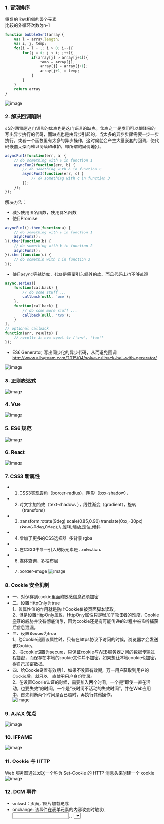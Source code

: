 ### 1. 冒泡排序 <br>
重复的比较相邻的两个元素 <br>
比较的外循环次数为n-1 <br>
```javascript
function bubbleSort(array){
    var l = array.length;
    var i, j, temp;
    for(i = l - 1; i > 0; i--){
        for(j = 0; j < i; j++){
            if(array[j] > array[j+1]){
                temp = array[j];
                array[j] = array[j+1];
                array[j+1] = temp;
            }
        }
    }
    return array;
}
```
![image](https://github.com/Yanssie/CodePractice/blob/master/image/jd1.png)
### 2. 解决回调陷阱 <br>
JS的回调是这门语言的优点也是这门语言的缺点，优点之一是我们可以很轻易的写出异步执行的代码，而缺点也是由异步引起的，当太多的异步步骤需要一步一步执行，或者一个函数里有太多的异步操作，这时候就会产生大量嵌套的回调，使代码嵌套太深而难以阅读和维护，即所谓的回调地狱。 <br>
```javascript
asyncFun1(function(err, a) {
    // do something with a in function 1
    asyncFun2(function(err, b) {
        // do something with b in function 2
        asyncFun3(function(err, c) {
            // do something with c in function 3
        });
    });
});
```
解决方法： <br>
- 减少使用匿名函数，使用具名函数
- 使用Promise
```javascript
asyncFun1().then(function(a) {
    // do something with a in function 1
    asyncFun2();
}).then(function(b) {
    // do something with b in function 2
    asyncFun3();
}).then(function(c) {
    // do somethin with c in function 3
});
```
- 使用async等辅助库，代价是需要引入额外的库，而且代码上也不够直观
```javascript
async.series([
    function(callback) {
        // do some stuff ...
        callback(null, 'one');
    },
    function(callback) {
        // do some more stuff ...
        callback(null, 'two');
    }
],
// optional callback
function(err, results) {
    // results is now equal to ['one', 'two']
});
```
- ES6 Generator, 写出同步化的异步代码，从而避免回调 <br>
http://www.alloyteam.com/2015/04/solve-callback-hell-with-generator/

![image](https://github.com/Yanssie/CodePractice/blob/master/image/jd2.png)
### 3. 正则表达式 <br>
![image](https://github.com/Yanssie/CodePractice/blob/master/image/jd3.png)
### 4. Vue <br>
![image](https://github.com/Yanssie/CodePractice/blob/master/image/jd4.png)
### 5. ES6 规范 <br>
![image](https://github.com/Yanssie/CodePractice/blob/master/image/jd5.png)
### 6. React <br>
![image](https://github.com/Yanssie/CodePractice/blob/master/image/jd6.png)
### 7. CSS3 新属性 <br>
- 1. CSS3实现圆角（border-radius），阴影（box-shadow），
- 2. 对文字加特效（text-shadow、），线性渐变（gradient），旋转（transform）
- 3. transform:rotate(9deg) scale(0.85,0.90) translate(0px,-30px) skew(-9deg,0deg);// 旋转,缩放,定位,倾斜
- 4. 增加了更多的CSS选择器  多背景 rgba 
- 5. 在CSS3中唯一引入的伪元素是 ::selection.
- 6. 媒体查询，多栏布局
- 7. border-image
![image](https://github.com/Yanssie/CodePractice/blob/master/image/jd7.png)
### 8. Cookie 安全机制 <br>
- 一、对保存到cookie里面的敏感信息必须加密
- 二、设置HttpOnly为true <br>
1、该属性值的作用就是防止Cookie值被页面脚本读取。<br>
2、但是设置HttpOnly属性，HttpOnly属性只是增加了攻击者的难度，Cookie盗窃的威胁并没有彻底消除，因为cookie还是有可能传递的过程中被监听捕获后信息泄漏。<br>
- 三、设置Secure为true <br>
1、给Cookie设置该属性时，只有在https协议下访问的时候，浏览器才会发送该Cookie。 <br>
2、把cookie设置为secure，只保证cookie与WEB服务器之间的数据传输过程加密，而保存在本地的cookie文件并不加密。如果想让本地cookie也加密，得自己加密数据。 <br>
- 四、给Cookie设置有效期
1、如果不设置有效期，万一用户获取到用户的Cookie后，就可以一直使用用户身份登录。 <br>
2、在设置Cookie认证的时候，需要加入两个时间，一个是“即使一直在活动，也要失效”的时间，一个是“长时间不活动的失效时间”，并在Web应用中，首先判断两个时间是否已超时，再执行其他操作。 <br>
![image](https://github.com/Yanssie/CodePractice/blob/master/image/jd8.png)
### 9. AJAX 优点 <br>
![image](https://github.com/Yanssie/CodePractice/blob/master/image/jd9.png)
### 10. IFRAME <br>
![image](https://github.com/Yanssie/CodePractice/blob/master/image/jd10.png)
### 11. Cookie 与 HTTP <br>
Web 服务器通过发送一个称为 Set-Cookie 的 HTTP 消息头来创建一个 cookie
![image](https://github.com/Yanssie/CodePractice/blob/master/image/jd11.png)
### 12. DOM 事件 <br>
- onload：页面／图片加载完成
- onchange: 该事件在表单元素的内容改变时触发( <input>, <keygen>, <select>, 和 <textarea>) <br>
![image](https://github.com/Yanssie/CodePractice/blob/master/image/jd12.png) <br>

### 13. 浏览器缓存 <br>
- 1. 是否缓存 Expires, Cache-Control
- 2. 缓存时间
- 3. Etag
- 4. Last-Modified
<br>
![image](https://github.com/Yanssie/CodePractice/blob/master/image/jd13.png)
### 14. 协议 <br>
访问一个网站步骤：<br>
- 1.DNS域名解析：浏览器缓存、系统缓存、路由器、ISP的DNS服务器、根域名服务器。把域名转化成IP地址。
- 2.与IP地址对应的服务器建立TCP连接，经历三次握手：SYN，ACK、SYN，ACK
- 3.以get，post方式发送HTTP请求，get方式发送主机，用户代理，connection属性，cookie等
- 4.获得服务器的响应，显示页面 <br>
用到的协议： <br>
- ARP 地址解析，用于解析MAC
- DNS 域名解析
- PPP 点对点，用于数据链路层，与ISP链接时

![image](https://github.com/Yanssie/CodePractice/blob/master/image/jd14.png)
